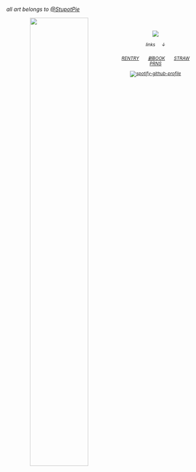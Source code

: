 <h6 align>   
    
all art belongs to [@StupotPie](https://x.com/StupotPie)

<div align="center">
    
<img align="left" width="55%" src="https://files.catbox.moe/ndnwgp.png">　

![](https://komarev.com/ghpvc/?username=theplasticbeach&color=807784&style=plastic&label=📈𓃉)

<p align> <small>
links⠀⠀↓

<h6 align>
<a href="https://rentry.co/phase6murdoc" target="_blank">RENTRY​</a>　　<a href="https://guineapirate.atabook.org" target="_blank">新BOOK</a>　　<a href="https://phase6murdoc.straw.page/" target="_blank">STRAW</a>　　<a href="https://pronouns.cc/@theplasticbeach" target="_blank">PRNS​</a>


[![spotify-github-profile](https://spotify-github-profile.kittinanx.com/api/view?uid=31d67zj3sfoiosm7lq4birxgvriy&cover_image=true&theme=novatorem&show_offline=false&background_color=fdf5e8&interchange=false&profanity=false&bar_color=8db1a7&bar_color_cover=false)](https://github.com/kittinan/spotify-github-profile)


